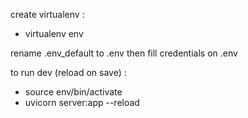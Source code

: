 create virtualenv :
- virtualenv env

rename .env_default to .env then fill credentials on .env

to run dev (reload on save) : 
- source env/bin/activate 
- uvicorn server:app --reload

